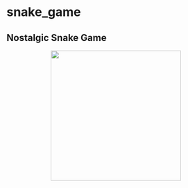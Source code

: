 # snake_game

## Nostalgic Snake Game


<p align="center">
  <img  src="https://user-images.githubusercontent.com/63177644/150578433-2ed32776-bb1e-4dec-980a-8db888d0d1bc.gif" width="300">
</p>

<!-- ![Android Emulator - Pixel_4_API_29_5554 2022-01-21 23-28-47]()
 -->
